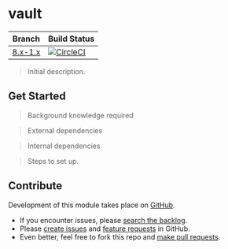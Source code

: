 # vault

| Branch | Build Status |
| ------ | ------------ |
| [8.x-1.x](https://www.drupal.org/project/vault/releases/8.x-1.x-dev) | [![CircleCI](https://img.shields.io/circleci/project/github/nicksantamaria/drupal-vault/8.x-1.x.svg?style=for-the-badge)](https://circleci.com/gh/nicksantamaria/drupal-vault/tree/8.x-1.x) |

>Initial description.

## Get Started

> Background knowledge required

> External dependencies

> Internal dependencies

> Steps to set up.

## Contribute

Development of this module takes place on [GitHub](https://github.com/nicksantamaria/drupal-vault).

* If you encounter issues, please [search the backlog](https://github.com/nicksantamaria/drupal-vault/issues).
* Please [create issues](https://github.com/nicksantamaria/drupal-vault/issues/new?labels=bug) and [feature requests](https://github.com/nicksantamaria/drupal-vault/issues/new?labels=enhancement) in GitHub.
* Even better, feel free to fork this repo and [make pull requests](https://github.com/nicksantamaria/drupal-vault/compare).
